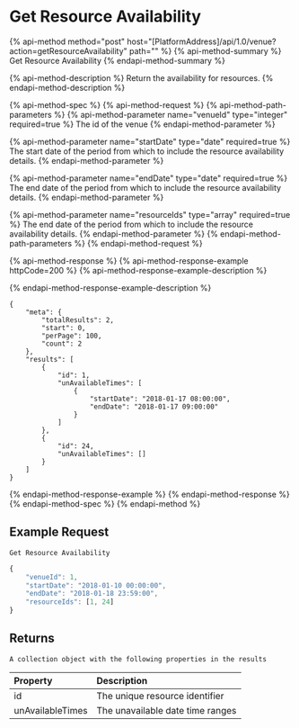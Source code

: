 # Get Resource Availability

{% api-method method="post" host="\[PlatformAddress\]/api/1.0/venue?action=getResourceAvailability" path="" %}
{% api-method-summary %}
Get Resource Availability
{% endapi-method-summary %}

{% api-method-description %}
Return the availability for resources.
{% endapi-method-description %}

{% api-method-spec %}
{% api-method-request %}
{% api-method-path-parameters %}
{% api-method-parameter name="venueId" type="integer" required=true %}
The id of the venue
{% endapi-method-parameter %}

{% api-method-parameter name="startDate" type="date" required=true %}
The start date of the period from which to include the resource availability details.
{% endapi-method-parameter %}

{% api-method-parameter name="endDate" type="date" required=true %}
The end date of the period from which to include the resource availability details.
{% endapi-method-parameter %}

{% api-method-parameter name="resourceIds" type="array" required=true %}
The end date of the period from which to include the resource availability details.
{% endapi-method-parameter %}
{% endapi-method-path-parameters %}
{% endapi-method-request %}

{% api-method-response %}
{% api-method-response-example httpCode=200 %}
{% api-method-response-example-description %}

{% endapi-method-response-example-description %}

```text
{
    "meta": {
        "totalResults": 2,
        "start": 0,
        "perPage": 100,
        "count": 2
    },
    "results": [
        {
            "id": 1,
            "unAvailableTimes": [
                {
                    "startDate": "2018-01-17 08:00:00",
                    "endDate": "2018-01-17 09:00:00"
                }
            ]
        },
        {
            "id": 24,
            "unAvailableTimes": []
        }
    ]
}
```
{% endapi-method-response-example %}
{% endapi-method-response %}
{% endapi-method-spec %}
{% endapi-method %}

## Example Request

`Get Resource Availability`

```javascript
{
    "venueId": 1,
    "startDate": "2018-01-10 00:00:00",
    "endDate": "2018-01-18 23:59:00",
    "resourceIds": [1, 24]
}
```

## Returns

`A collection object with the following properties in the results`

| Property | Description |
| :--- | :--- |
| id | The unique resource identifier |
| unAvailableTimes | The unavailable date time ranges |

